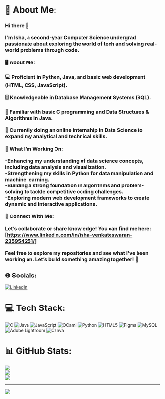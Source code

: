 # 💫 About Me:
### Hi there 👋 <br><br>I'm Isha, a second-year Computer Science undergrad passionate about exploring the world of tech and solving real-world problems through code.<br><br>🖥️ About Me:<br><br>💻 Proficient in Python, Java, and basic web development (HTML, CSS, JavaScript).<br><br>🗄️ Knowledgeable in Database Management Systems (SQL).<br><br>🔗 Familiar with basic C programming and Data Structures & Algorithms in Java.<br><br>🌱 Currently doing an online internship in Data Science to expand my analytical and technical skills.<br><br>🚀 What I’m Working On:<br><br>-Enhancing my understanding of data science concepts, including data analysis and visualization.<br>-Strengthening my skills in Python for data manipulation and machine learning.<br>-Building a strong foundation in algorithms and problem-solving to tackle competitive coding challenges.<br>-Exploring modern web development frameworks to create dynamic and interactive applications.<br><br>🌟 Connect With Me:<br><br>Let’s collaborate or share knowledge! You can find me here: [https://www.linkedin.com/in/isha-venkateswaran-235954251/]<br><br>Feel free to explore my repositories and see what I’ve been working on. Let’s build something amazing together! 🚀 


## 🌐 Socials:
[![LinkedIn](https://img.shields.io/badge/LinkedIn-%230077B5.svg?logo=linkedin&logoColor=white)](https://linkedin.com/in/https://www.linkedin.com/in/isha-venkateswaran-235954251/) 

# 💻 Tech Stack:
![C](https://img.shields.io/badge/c-%2300599C.svg?style=for-the-badge&logo=c&logoColor=white) ![Java](https://img.shields.io/badge/java-%23ED8B00.svg?style=for-the-badge&logo=openjdk&logoColor=white) ![JavaScript](https://img.shields.io/badge/javascript-%23323330.svg?style=for-the-badge&logo=javascript&logoColor=%23F7DF1E) ![OCaml](https://img.shields.io/badge/OCaml-%23E98407.svg?style=for-the-badge&logo=ocaml&logoColor=white) ![Python](https://img.shields.io/badge/python-3670A0?style=for-the-badge&logo=python&logoColor=ffdd54) ![HTML5](https://img.shields.io/badge/html5-%23E34F26.svg?style=for-the-badge&logo=html5&logoColor=white) ![Figma](https://img.shields.io/badge/figma-%23F24E1E.svg?style=for-the-badge&logo=figma&logoColor=white) ![MySQL](https://img.shields.io/badge/mysql-4479A1.svg?style=for-the-badge&logo=mysql&logoColor=white) ![Adobe Lightroom](https://img.shields.io/badge/Adobe%20Lightroom-31A8FF.svg?style=for-the-badge&logo=Adobe%20Lightroom&logoColor=white) ![Canva](https://img.shields.io/badge/Canva-%2300C4CC.svg?style=for-the-badge&logo=Canva&logoColor=white)
# 📊 GitHub Stats:
![](https://github-readme-stats.vercel.app/api?username=ishavenkat&theme=dark&hide_border=false&include_all_commits=true&count_private=false)<br/>
![](https://github-readme-streak-stats.herokuapp.com/?user=ishavenkat&theme=dark&hide_border=false)<br/>
![](https://github-readme-stats.vercel.app/api/top-langs/?username=ishavenkat&theme=dark&hide_border=false&include_all_commits=true&count_private=false&layout=compact)

---
[![](https://visitcount.itsvg.in/api?id=ishavenkat&icon=0&color=0)](https://visitcount.itsvg.in)

<!-- Proudly created with GPRM ( https://gprm.itsvg.in ) -->

